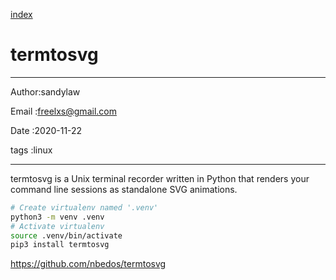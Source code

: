 
[index](./index.md)

# termtosvg 

---

Author:sandylaw 

Email :freelxs@gmail.com

Date  :2020-11-22

tags  :linux 

---

termtosvg is a Unix terminal recorder written in Python that renders your command line sessions as standalone SVG animations.

```bash
# Create virtualenv named '.venv'
python3 -m venv .venv
# Activate virtualenv
source .venv/bin/activate
pip3 install termtosvg
```

<https://github.com/nbedos/termtosvg>
